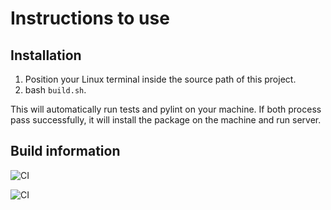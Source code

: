 
# Instructions to use

## Installation

1. Position your Linux terminal inside the source path of this project.
2. bash `build.sh`.

This will automatically run tests and pylint on your machine.
If both process pass successfully, it will install the package on the machine and run server.

## Build information

![CI](https://github.com/popina1994/next-silicon-graph/actions/workflows/python-package.yml/badge.svg)

![CI](https://github.com/popina1994/next-silicon-graph/actions/workflows/pylint.yml/badge.svg)
